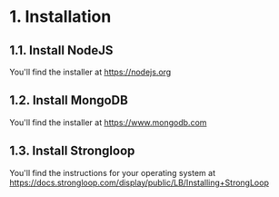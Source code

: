# 1. Installation
## 1.1. Install NodeJS
You'll find the installer at https://nodejs.org

## 1.2. Install MongoDB
You'll find the installer at https://www.mongodb.com

## 1.3. Install Strongloop
You'll find the instructions for your operating system at https://docs.strongloop.com/display/public/LB/Installing+StrongLoop
